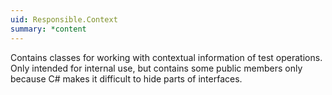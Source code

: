 ```yaml
---
uid: Responsible.Context
summary: *content
---
```

Contains classes for working with contextual information of test operations.
Only intended for internal use, but contains some public members only because
C# makes it difficult to hide parts of interfaces.
